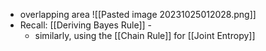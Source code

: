 - overlapping area
	![[Pasted image 20231025012028.png]]
- Recall: [[Deriving Bayes Rule]] - 
	- similarly, using the [[Chain Rule]] for [[Joint Entropy]] 
>		